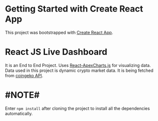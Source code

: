 # Getting Started with Create React App

This project was bootstrapped with [Create React App](https://github.com/facebook/create-react-app).

# React JS Live Dashboard
It is an End to End Project. Uses [React-ApexCharts.js](https://apexcharts.com/react-chart-demos/) for visualizing data. Data used in this project is dynamic crypto market data. It is being fetched from [coingeko API](https://www.coingecko.com/en/api/documentation).

# #NOTE# #
Enter `npm install` after cloning the project to install all the dependencies automatically.
